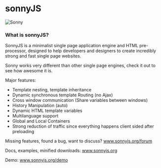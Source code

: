 # sonnyJS

![Sonny](http://sonnyjs.org/demo/assets/img/favicon_small.png)

### What is sonnyJS?

SonnyJS is a minimalist single page application engine and HTML pre-processor, designed to help developers and designers to create incredibly strong and fast single page websites.

Sonny works very different than other single page engines, check it out to see how awesome it is.

Major features:
 - Template nesting, template inheritance
 - Dynamic synchronous template Routing (no Ajax)
 - Cross window communication (Share variables between windows)
 - History Manipulation (auto)
 - Dynamic HTML template variables
 - Multilanguage support
 - Global and Local Containers
 - Strong reduction of traffic since everything happens client sided after preloading

Missing features, found a bug, want to discuss?
www.sonnyjs.org/forum

Docs, examples, minified downloads:
www.sonnyjs.org

Demo:
www.sonnyjs.org/demo
